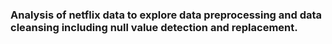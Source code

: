 ### Analysis of netflix data to explore data preprocessing and data cleansing including null value detection and replacement.
